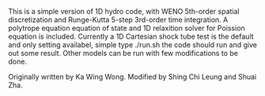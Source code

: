 This is a simple version of 1D hydro code, with WENO 5th-order spatial discretization and Runge-Kutta 5-step 3rd-order time integration. A polytrope equation  equation of state and 1D relaxition solver for Poission equation is included. Currently a 1D Cartesian shock tube test is the default and only setting availabel, simple type ./run.sh the code should run and give out some result. Other models can be run with few modifications to be done.

Originally written by Ka Wing Wong. Modified by Shing Chi Leung and Shuai Zha.
